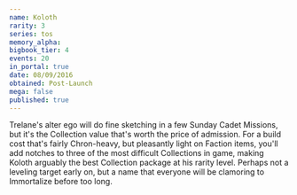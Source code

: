 ```yaml
---
name: Koloth
rarity: 3
series: tos
memory_alpha:
bigbook_tier: 4
events: 20
in_portal: true
date: 08/09/2016
obtained: Post-Launch
mega: false
published: true
---
```


Trelane's alter ego will do fine sketching in a few Sunday Cadet Missions, but it's the Collection value that's worth the price of admission. For a build cost that's fairly Chron-heavy, but pleasantly light on Faction items, you'll add notches to three of the most difficult Collections in game, making Koloth arguably the best Collection package at his rarity level. Perhaps not a leveling target early on, but a name that everyone will be clamoring to Immortalize before too long.

